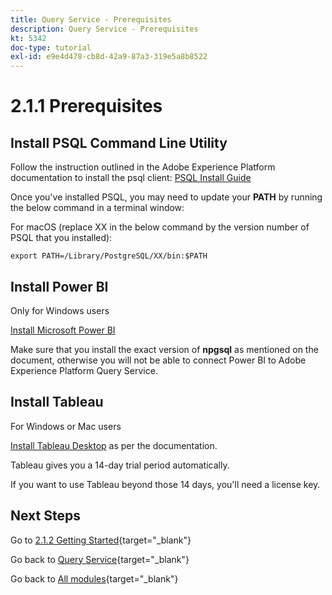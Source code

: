 ```yaml
---
title: Query Service - Prerequisites
description: Query Service - Prerequisites
kt: 5342
doc-type: tutorial
exl-id: e9e4d478-cb8d-42a9-87a3-319e5a8b8522
---
```

# 2.1.1 Prerequisites

## Install PSQL Command Line Utility

Follow the instruction outlined in the Adobe Experience Platform documentation to install the psql client:
[PSQL Install Guide](https://experienceleague.adobe.com/docs/experience-platform/query/clients/psql.html)

Once you've installed PSQL, you may need to update your **PATH** by running the below command in a terminal window:

For macOS (replace XX in the below command by the version number of PSQL that you installed):

`export PATH=/Library/PostgreSQL/XX/bin:$PATH`

## Install Power BI

Only for Windows users

[Install Microsoft Power BI](https://experienceleague.adobe.com/docs/experience-platform/query/clients/power-bi.html)

Make sure that you install the exact version of **npgsql** as mentioned on the document, otherwise you will not be able to connect Power BI to Adobe Experience Platform Query Service.

## Install Tableau

For Windows or Mac users

[Install Tableau Desktop](https://experienceleague.adobe.com/docs/experience-platform/query/clients/tableau.html) as per the documentation.

Tableau gives you a 14-day trial period automatically.

If you want to use Tableau beyond those 14 days, you'll need a license key.

## Next Steps

Go to [2.1.2 Getting Started](./ex2.md){target="_blank"}

Go back to [Query Service](./query-service.md){target="_blank"}

Go back to [All modules](./../../../../overview.md){target="_blank"}
